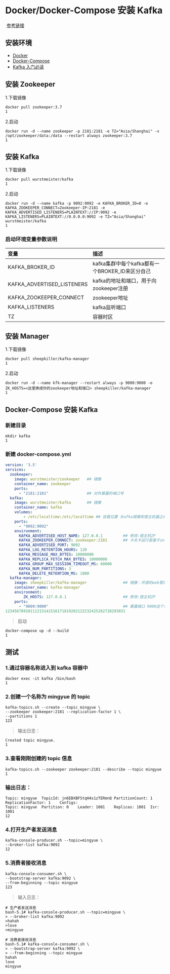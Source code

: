 # Docker/Docker-Compose 安装 Kafka       

​     [参考链接](https://blog.csdn.net/csp732171109/article/details/124489764?ops_request_misc=%257B%2522request%255Fid%2522%253A%2522165830698916781790756849%2522%252C%2522scm%2522%253A%252220140713.130102334.pc%255Fall.%2522%257D&request_id=165830698916781790756849&biz_id=0&utm_medium=distribute.pc_search_result.none-task-blog-2~all~first_rank_ecpm_v1~hot_rank-4-124489764-null-null.142^v32^down_rank,185^v2^control&utm_term=docker%20compose%E5%AE%89%E8%A3%85kafka&spm=1018.2226.3001.4187)                      

## **安装环境** 

- [Docker](https://juejin.cn/post/7028500058056163341)
- [Docker-Compose](https://juejin.cn/post/7028555583347228709)
- [Kafka 入门必读](https://blog.csdn.net/csp732171109/article/details/122778348)

## **安装 Zookeeper** 

1.下载镜像

```shell
docker pull zookeeper:3.7
1
```

2.启动

```shell
docker run -d --name zookeeper -p 2181:2181 -e TZ="Asia/Shanghai" -v /opt/zookeeper/data:/data --restart always zookeeper:3.7
1
```

## **安装 Kafka** 

1.下载镜像

```shell
docker pull wurstmeister/kafka
1
```

2.启动

```shell
docker run -d --name kafka -p 9092:9092 -e KAFKA_BROKER_ID=0 -e KAFKA_ZOOKEEPER_CONNECT=Zookeeper-IP:2181 -e KAFKA_ADVERTISED_LISTENERS=PLAINTEXT://IP:9092 -e KAFKA_LISTENERS=PLAINTEXT://0.0.0.0:9092 -e TZ="Asia/Shanghai" wurstmeister/kafka
1
```

### 启动环境变量参数说明

| **变量**                   | **描述**                                        |
| :------------------------- | :---------------------------------------------- |
| KAFKA_BROKER_ID            | kafka集群中每个kafka都有一个BROKER_ID来区分自己 |
| KAFKA_ADVERTISED_LISTENERS | kafka的地址和端口，用于向zookeeper注册          |
| KAFKA_ZOOKEEPER_CONNECT    | zookeeper地址                                   |
| KAFKA_LISTENERS            | kafka监听端口                                   |
| TZ                         | 容器时区                                        |

## **安装 Manager** 

1.下载镜像

```shell
docker pull sheepkiller/kafka-manager
1
```

2.启动

```shell
docker run -d --name kfk-manager --restart always -p 9000:9000 -e ZK_HOSTS=<这里换成你的zookeeper地址和端口> sheepkiller/kafka-manager
1
```

## **Docker-Compose 安装 Kafka** 

### 新建目录

```shell
mkdir kafka
1
```

### 新建 docker-compose.yml

```yaml
version: '3.5'
services:
  zookeeper:
    image: wurstmeister/zookeeper   ## 镜像
    container_name: zookeeper
    ports:
      - "2181:2181"                 ## 对外暴露的端口号
  kafka:
    image: wurstmeister/kafka       ## 镜像
    container_name: kafka
    volumes: 
        - /etc/localtime:/etc/localtime ## 挂载位置（kafka镜像和宿主机器之间时间保持一直）
    ports:
      - "9092:9092"
    environment:
      KAFKA_ADVERTISED_HOST_NAME: 127.0.0.1         ## 修改:宿主机IP
      KAFKA_ZOOKEEPER_CONNECT: zookeeper:2181       ## 卡夫卡运行是基于zookeeper的
      KAFKA_ADVERTISED_PORT: 9092
      KAFKA_LOG_RETENTION_HOURS: 120
      KAFKA_MESSAGE_MAX_BYTES: 10000000
      KAFKA_REPLICA_FETCH_MAX_BYTES: 10000000
      KAFKA_GROUP_MAX_SESSION_TIMEOUT_MS: 60000
      KAFKA_NUM_PARTITIONS: 3
      KAFKA_DELETE_RETENTION_MS: 1000
  kafka-manager:
    image: sheepkiller/kafka-manager                ## 镜像：开源的web管理kafka集群的界面
    container_name: kafka-manager
    environment:
        ZK_HOSTS: 127.0.0.1                         ## 修改:宿主机IP
    ports:  
      - "9009:9000"                                 ## 暴露端口 9000这个端口冲突太多
12345678910111213141516171819202122232425262728293031
```

> 启动

```shell
docker-compose up -d --build
1
```

## **测试** 

### 1.通过容器名称进入到 kafka 容器中

```shell
docker exec -it kafka /bin/bash
1
```

### 2.创建一个名称为 mingyue 的 topic

```shell
kafka-topics.sh --create --topic mingyue \
--zookeeper zookeeper:2181 --replication-factor 1 \
--partitions 1
123
```

> 输出日志：

```
Created topic mingyue.
1
```

### 3.查看刚刚创建的 topic 信息

```shell
kafka-topics.sh --zookeeper zookeeper:2181 --describe --topic mingyue
1
```

### 输出日志：

```shell
Topic: mingyue	TopicId: jn6EBXBFStqH4s1zTERmnQ	PartitionCount: 1	ReplicationFactor: 1	Configs: 
Topic: mingyue	Partition: 0	Leader: 1001	Replicas: 1001	Isr: 1001
12
```

### 4.打开生产者发送消息

```shell
kafka-console-producer.sh --topic=mingyue \
--broker-list kafka:9092
12
```

### 5.消费者接收消息

```shell
kafka-console-consumer.sh \
--bootstrap-server kafka:9092 \
--from-beginning --topic mingyue
123
```

> 输入日志：

```shell
# 生产者发送消息
bash-5.1# kafka-console-producer.sh --topic=mingyue \
> --broker-list kafka:9092
>hahah
>love
>mingyue

# 消费者接收消息
bash-5.1# kafka-console-consumer.sh \
> --bootstrap-server kafka:9092 \
> --from-beginning --topic mingyue
hahah
love
mingyue
```